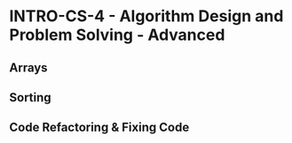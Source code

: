 # INTRO-CS-4 - Algorithm Design and Problem Solving - Advanced

## Arrays

## Sorting

## Code Refactoring & Fixing Code
